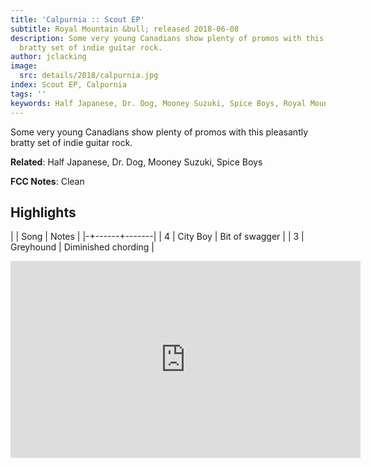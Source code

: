 ```yaml
---
title: 'Calpurnia :: Scout EP'
subtitle: Royal Mountain &bull; released 2018-06-08
description: Some very young Canadians show plenty of promos with this pleasantly
  bratty set of indie guitar rock.
author: jclacking
image:
  src: details/2018/calpurnia.jpg
index: Scout EP, Calpurnia
tags: ''
keywords: Half Japanese, Dr. Dog, Mooney Suzuki, Spice Boys, Royal Mountain
---
```

Some very young Canadians show plenty of promos with this pleasantly bratty set of indie guitar rock.<!--more-->

**Related**: Half Japanese, Dr. Dog, Mooney Suzuki, Spice Boys

**FCC Notes**: Clean

## Highlights

| | Song | Notes |
|-+------+-------|
| 4 | City Boy | Bit of swagger |
| 3 | Greyhound | Diminished chording |

<div class="tlo-detail-video"><iframe width="560" height="315" src="https://www.youtube.com/embed/WfEKMgScz4s" frameborder="0" allow="autoplay; encrypted-media" allowfullscreen></iframe></div>

